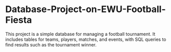 # Database-Project-on-EWU-Football-Fiesta
This project is a simple database for managing a football tournament. It includes tables for teams, players, matches, and events, with SQL queries to find results such as the tournament winner.
